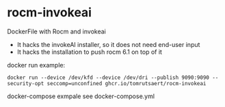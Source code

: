 # rocm-invokeai
DockerFile with Rocm and invokeai
- It hacks the invokeAI installer, so it does not need end-user input
- It hacks the installation to push rocm 6.1 on top of it

docker run example:

```
docker run --device /dev/kfd --device /dev/dri --publish 9090:9090 --security-opt seccomp=unconfined ghcr.io/tomrutsaert/rocm-invokeai
```

docker-compose exmpale see docker-compose.yml
